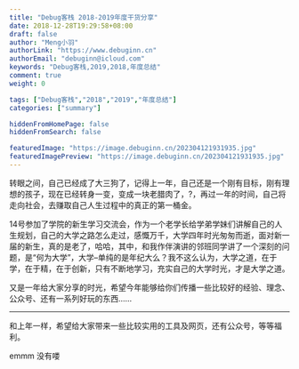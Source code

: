 ```yaml
---
title: "Debug客栈 2018-2019年度干货分享"
date: 2018-12-28T19:29:58+08:00
draft: false
author: "Meng小羽"
authorLink: "https://www.debuginn.cn"
authorEmail: "debuginn@icloud.com"
keywords: "Debug客栈,2019,2018,年度总结"
comment: true
weight: 0

tags: ["Debug客栈","2018","2019","年度总结"]
categories: ["summary"]

hiddenFromHomePage: false
hiddenFromSearch: false

featuredImage: "https://image.debuginn.cn/202304121931935.jpg"
featuredImagePreview: "https://image.debuginn.cn/202304121931935.jpg"
---
```


转眼之间，自己已经成了大三狗了，记得上一年，自己还是一个刚有目标，刚有理想的孩子，现在已经转身一变，变成一块老腊肉了，?，再过一年的时间，自己将走向社会，去赚取自己人生过程中的真正的第一桶金。

14号参加了学院的新生学习交流会，作为一个老学长给学弟学妹们讲解自己的人生规划，自己的大学之路怎么走过，感慨万千，大学四年时光匆匆而逝，面对新一届的新生，真的是老了，哈哈，其中，和我作伴演讲的邻班同学讲了一个深刻的问题，是“何为大学”，大学–单纯的是年纪大么？我不这么认为，大学之道，在于学，在于精，在于创新，只有不断地学习，充实自己的大学时光，才是大学之道。

又是一年给大家分享的时光，希望今年能够给你们传播一些比较好的经验、理念、公众号、还有一系列好玩的东西……

--- 

和上年一样，希望给大家带来一些比较实用的工具及网页，还有公众号，等等福利。

emmm 没有喽